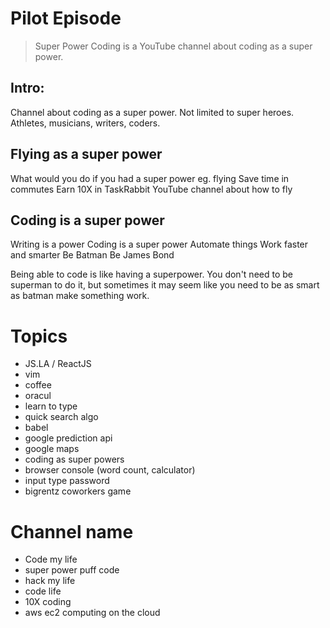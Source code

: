 # Pilot Episode

> Super Power Coding is a YouTube channel about coding as a super power.

## Intro:

Channel about coding as a super power.
Not limited to super heroes.
Athletes, musicians, writers, coders.

## Flying as a super power 
What would you do if you had a super power eg. flying
Save time in commutes
Earn 10X in TaskRabbit
YouTube channel about how to fly


## Coding is a super power
Writing is a power
Coding is a super power
Automate things
Work faster and smarter
Be Batman
Be James Bond


Being able to code is like having a superpower. You don't need to be superman to do it, but sometimes it may seem like you need to be as smart as batman make something work. 


# Topics

- JS.LA / ReactJS 
- vim
- coffee
- oracul
- learn to type
- quick search algo
- babel
- google prediction api
- google maps
- coding as super powers
- browser console (word count, calculator)
- input type password
- bigrentz coworkers game

# Channel name
- Code my life
- super power puff code
- hack my life
- code life
- 10X coding
- aws ec2 computing on the cloud